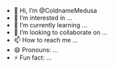 - 👋 Hi, I’m @ColdnameMedusa
- 👀 I’m interested in ...
- 🌱 I’m currently learning ...
- 💞️ I’m looking to collaborate on ...
- 📫 How to reach me ...
- 😄 Pronouns: ...
- ⚡ Fun fact: ...

<!---
ColdnameMedusa/ColdnameMedusa is a ✨ special ✨ repository because its `README.md` (this file) appears on your GitHub profile.
You can click the Preview link to take a look at your changes.
--->
